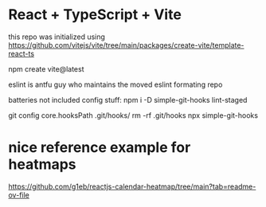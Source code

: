# React + TypeScript + Vite

this repo was initialized using
https://github.com/vitejs/vite/tree/main/packages/create-vite/template-react-ts

npm create vite@latest

eslint is antfu guy who maintains the moved eslint formating repo

batteries not included config stuff:
npm i -D simple-git-hooks lint-staged

git config core.hooksPath .git/hooks/
rm -rf .git/hooks
npx simple-git-hooks

# nice reference example for heatmaps

https://github.com/g1eb/reactjs-calendar-heatmap/tree/main?tab=readme-ov-file
